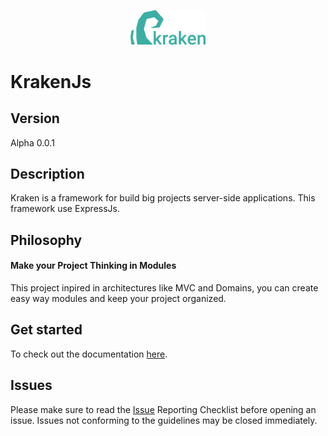 <p align="center">
  <img src="https://github.com/julioacontreras/kraken-doc/blob/main/assets/svg/logo.svg?raw=true" width="120" alt="Kraken Logo" />
</p>

# KrakenJs

## Version

Alpha 0.0.1

## Description

Kraken is a framework for build big projects server-side applications. This framework use ExpressJs.

## Philosophy 

#### Make your Project Thinking in Modules
This project inpired in architectures like MVC and Domains, you can create easy way modules and keep your project organized.

## Get started

To check out the documentation [here](https://github.com/julioacontreras/kraken-doc).

## Issues

Please make sure to read the [Issue](https://github.com/julioacontreras/kraken/issues)  Reporting Checklist before opening an issue. Issues not conforming to the guidelines may be closed immediately.
